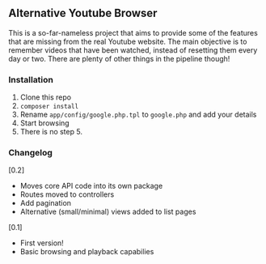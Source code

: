 ##  Alternative Youtube Browser

This is a so-far-nameless project that aims to provide some of the features that are missing from the real Youtube website. The main objective is to remember videos that have been watched, instead of resetting them every day or two. There are plenty of other things in the pipeline though!

### Installation

1. Clone this repo
2. ```composer install```
3. Rename ```app/config/google.php.tpl``` to ```google.php``` and add your details
4. Start browsing
5. There is no step 5.


### Changelog

[0.2]
 * Moves core API code into its own package
 * Routes moved to controllers
 * Add pagination
 * Alternative (small/minimal) views added to list pages

[0.1]
 * First version!
 * Basic browsing and playback capabilies
